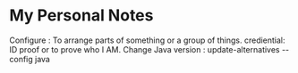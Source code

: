# My Personal Notes

Configure : To arrange parts of something or a group of things.
crediential: ID proof or to prove who I AM.
Change Java version : update-alternatives --config java
